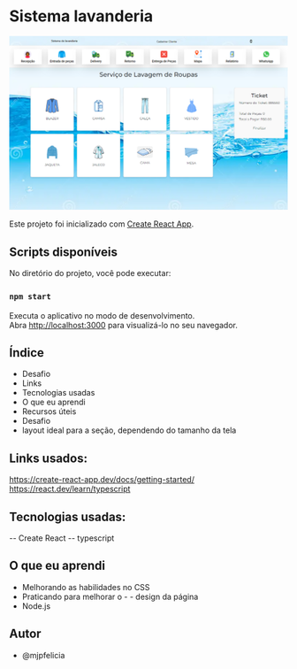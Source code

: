 # Sistema lavanderia 

<img src="/public/assets/img/telaApp.png" alt="Site em Telas" />


Este projeto foi inicializado com [Create React App](https://github.com/mjpfelicia/Sistema_lavanderia).

## Scripts disponíveis

No diretório do projeto, você pode executar:

### `npm start`

Executa o aplicativo no modo de desenvolvimento.\
Abra [http://localhost:3000](http://localhost:3000) para visualizá-lo no seu navegador.

## Índice

- Desafio
- Links
- Tecnologias usadas
- O que eu aprendi
- Recursos úteis
- Desafio
- layout ideal para a seção, dependendo do tamanho da tela


## Links usados:

https://create-react-app.dev/docs/getting-started/
https://react.dev/learn/typescript

## Tecnologias usadas:
-- Create React
-- typescript

## O que eu aprendi

- Melhorando as habilidades no CSS
- Praticando para melhorar o - - design da página
- Node.js

## Autor
- @mjpfelicia
